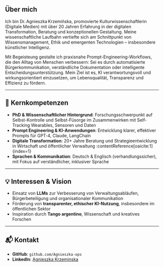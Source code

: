 ## Über mich

Ich bin Dr. Agnieszka Krzemińska, promovierte Kulturwissenschaftlerin (Digitale Medien) mit über 20 Jahren Erfahrung in der digitalen Transformation, Beratung und konzeptionellen Gestaltung. Meine wissenschaftliche Laufbahn vertiefte sich am Schnittpunkt von Wissensmanagement, Ethik und emergenten Technologien – insbesondere künstlicher Intelligenz.

Mit Begeisteung gestalte ich praxisnahe Prompt-Engineering-Workflows, die den Alltag von Menschen verbessern: Sei es durch automatisierte Bürgerkommunikation, verständliche Dokumentation oder intelligente Entscheidungsunterstützung. Mein Ziel ist es, KI verantwortungsvoll und wirkungsorientiert einzusetzen, um Lebensqualität, Transparenz und Effizienz zu fördern.

---

## 🔧 Kernkompetenzen

- **PhD & Wissenschaftlicher Hintergrund**: Forschungsschwerpunkt auf Selbst-Kontrolle und Selbst-Füsorge im Zusammenwirken mit Self-Tracking Wearables, Sensoren und Daten 
- **Prompt Engineering & KI-Anwendungen**: Entwicklung klarer, effektiver Prompts für GPT‑4, Claude, LangChain  
- **Digitale Transformation**: 20+ Jahre Beratung und Strategieentwicklung in Wirtschaft und öffentlicher Verwaltung :contentReference[oaicite:1]{index=1}  
- **Sprachen & Kommunikation**: Deutsch & Englisch (verhandlungssicher), mit Fokus auf verständlicher, inklusiver Sprache  

---

## 💡 Interessen & Vision

- Einsatz von **LLMs** zur Verbesserung von Verwaltungsabläufen, Bürgerbeteiligung und organisationaler Kommunikation  
- Förderung von **transparenter, ethischer KI-Nutzung**, insbesondere im öffentlichen Sektor  
- Inspiration durch **Tango argentino**, Wissenschaft und kreatives Forschen

---

## 📬 Kontakt

- **GitHub**: `github.com/Agnieszka-ops`  
- **LinkedIn**: [Agnieszka Krzeminska](https://www.linkedin.com/in/monade/)  
